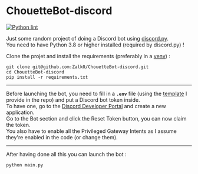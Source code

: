 # ChouetteBot-discord

[![Python lint](https://github.com/Zalk0/ChouetteBot-discord/actions/workflows/python-app.yml/badge.svg?branch=main)](https://github.com/Zalk0/ChouetteBot-discord/actions/workflows/python-app.yml)

Just some random project of doing a Discord bot
using [discord.py](https://github.com/Rapptz/discord.py).  
You need to have Python 3.8 or higher installed (required by discord.py) !

Clone the projet and install the requirements (preferably in
a [venv](https://packaging.python.org/en/latest/guides/installing-using-pip-and-virtual-environments)) :

```
git clone git@github.com:Zalk0/ChouetteBot-discord.git
cd ChouetteBot-discord
pip install -r requirements.txt
```

---
Before launching the bot, you need to fill in a **`.env`** file (using
the [template](https://github.com/Zalk0/ChouetteBot-discord/blob/main/.env.example)
I provide in the repo) and put a Discord bot token inside.  
To have one, go to
the [Discord Developer Portal](https://discord.com/developers) and create a new
application.  
Go to the Bot section and click the Reset Token button, you can now claim the
token.  
You also have to enable all the Privileged Gateway Intents as I assume they're
enabled in the code (or change them).

---
After having done all this you can launch the bot :

```
python main.py
```
